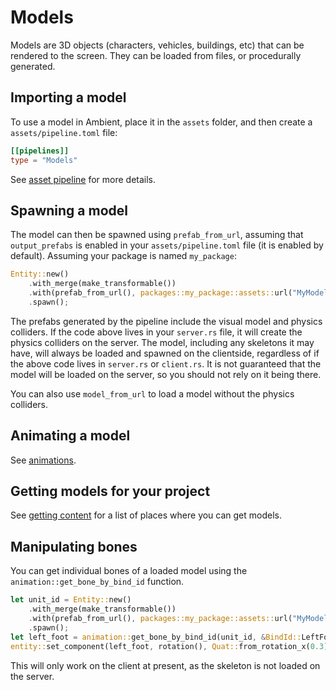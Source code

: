 # Models

Models are 3D objects (characters, vehicles, buildings, etc) that can be rendered to the screen. They can be loaded from files, or procedurally generated.

## Importing a model

To use a model in Ambient, place it in the `assets` folder, and then create a `assets/pipeline.toml` file:

```toml
[[pipelines]]
type = "Models"
```

See [asset pipeline](./asset_pipeline.md) for more details.

## Spawning a model

The model can then be spawned using `prefab_from_url`, assuming that `output_prefabs` is enabled in your `assets/pipeline.toml` file (it is enabled by default). Assuming your package is named `my_package`:

```rust
Entity::new()
    .with_merge(make_transformable())
    .with(prefab_from_url(), packages::my_package::assets::url("MyModel.fbx"))
    .spawn();
```

The prefabs generated by the pipeline include the visual model and physics colliders.
If the code above lives in your `server.rs` file, it will create the physics colliders on the server.
The model, including any skeletons it may have, will always be loaded and spawned on the clientside, regardless of if the above code lives in `server.rs` or `client.rs`. It is not guaranteed that the model will be loaded on the server, so you should not rely on it being there.

You can also use `model_from_url` to load a model without the physics colliders.

## Animating a model

See [animations](./animations.md).

## Getting models for your project

See [getting content](./getting_content.md) for a list of places where you can get models.

## Manipulating bones

You can get individual bones of a loaded model using the `animation::get_bone_by_bind_id` function.

```rust
let unit_id = Entity::new()
    .with_merge(make_transformable())
    .with(prefab_from_url(), packages::my_package::assets::url("MyModel.fbx"))
    .spawn();
let left_foot = animation::get_bone_by_bind_id(unit_id, &BindId::LeftFoot).unwrap();
entity::set_component(left_foot, rotation(), Quat::from_rotation_x(0.3));
```

This will only work on the client at present, as the skeleton is not loaded on the server.
